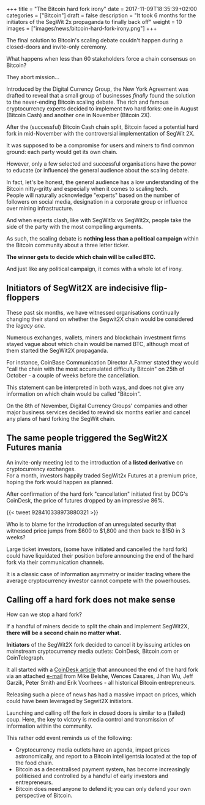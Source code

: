 +++
title = "The Bitcoin hard fork irony"
date = 2017-11-09T18:35:39+02:00
categories = ["Bitcoin"]
draft = false
description = "It took 6 months for the initiators of the SegWit 2x propaganda to finally back off"
weight = 10
images = ["images/news/bitcoin-hard-fork-irony.png"]
+++

The final solution to Bitcoin's scaling debate couldn't happen during a closed-doors and invite-only ceremony.

What happens when less than 60 stakeholders force a chain consensus on Bitcoin? 

They abort mission...

Introduced by the Digital Currency Group, the New York Agreement was drafted to reveal that a small group of businesses _finally_ found the solution to the never-ending Bitcoin scaling debate. 
The rich and famous cryptocurrency experts decided to implement two hard forks: one in August (Bitcoin Cash) and another one in November (Bitcoin 2X).  

After the (successful) Bitcoin Cash chain split, Bitcoin faced a potential hard fork in mid-November with the controversial implementation of SegWit 2X. 

It was supposed to be a compromise for users and miners to find common ground: each party would get its own chain.

However, only a few selected and successful organisations have the power to educate (or influence) the general audience about the scaling debate.

In fact, let's be honest, the general audience has a low understanding of the Bitcoin nitty-gritty and especially when it comes to scaling tech.  
People will naturally acknowledge "experts" based on the number of followers on social media, designation in a corporate group or influence over mining infrastructure. 

And when experts clash, like with SegWit1x vs SegWit2x, people take the side of the party with the most compelling arguments.

As such, the scaling debate is **nothing less than a political campaign** within the Bitcoin community about a three letter ticker.  

**The winner gets to decide which chain will be called BTC.**

And just like any political campaign, it comes with a whole lot of irony.

## Initiators of SegWit2X are indecisive flip-floppers

These past six months, we have witnessed organisations continually changing their stand on whether the Segwit2X chain would be considered the _legacy one_. 

Numerous exchanges, wallets, miners and blockchain investment firms stayed vague about which chain would be named BTC, although most of them started the SegWit2X propaganda. 

For instance, CoinBase Communication Director A.Farmer stated they would "call the chain with the most accumulated difficulty Bitcoin" on 25th of October - a couple of weeks before the cancellation.  

This statement can be interpreted in both ways, and does not give any information on which chain would be called "Bitcoin".

On the 8th of November, Digital Currency Groups' companies and other major business services decided to rewind six months earlier and cancel any plans of hard forking the SegWit chain.

## The same people triggered the SegWit2X Futures mania

An invite-only meeting led to the introduction of a **listed derivative** on cryptocurrency exchanges.  
For a month, investors happily traded SegWit2x Futures at a premium price, hoping the fork would happen as planned.

After confirmation of the hard fork "cancellation" initiated first by DCG's CoinDesk, the price of futures dropped by an impressive 86%.

{{< tweet 928410338973880321 >}}

Who is to blame for the introduction of an unregulated security that witnessed price jumps from $600 to $1,800 and then back to $150 in 3 weeks?

Large ticket investors, (some have initiated and cancelled the hard fork) could have liquidated their position before announcing the end of the hard fork via their communication channels.  

It is a classic case of information asymmetry or insider trading where the average cryptocurrency investor cannot compete with the powerhouses.  

## Calling off a hard fork does not make sense

How can we stop a hard fork?

If a handful of miners decide to split the chain and implement SegWit2X, **there will be a second chain no matter what.** 

**Initiators** of the SegWit2X fork decided to cancel it by issuing articles on mainstream cryptocurrency media outlets: CoinDesk, Bitcoin.com or CoinTelegraph.

It all started with a [CoinDesk article](https://www.coindesk.com/2x-called-off-bitcoin-hard-fork-suspended-lack-consensus/) that announced the end of the hard fork via an attached [e-mail](https://lists.linuxfoundation.org/pipermail/bitcoin-segwit2x/2017-November/000685.html) from Mike Belshe, Wences Casares, Jihan Wu, Jeff Garzik, Peter Smith and Erik Voorhees - all historical Bitcoin entrepreneurs.

Releasing such a piece of news has had a massive impact on prices, which could have been leveraged by Segwit2X initiators.  

Launching and calling off the fork in closed doors is similar to a (failed) coup. Here, the key to victory is media control and transmission of information within the community.

This rather odd event reminds us of the following:

* Cryptocurrency media outlets have an agenda, impact prices astronomically, and report to a Bitcoin intelligentsia located at the top of the food chain.
* Bitcoin as a decentralised payment system, has become increasingly politicised and controlled by a handful of early investors and entrepreneurs.
* Bitcoin does need anyone to defend it; you can only defend your own perspective of Bitcoin.
